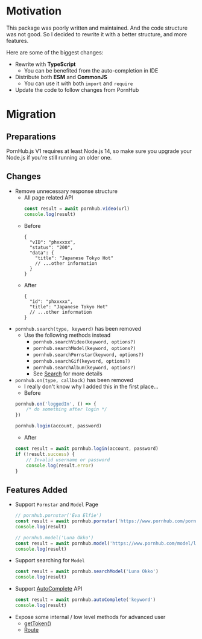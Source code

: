 # Motivation

This package was poorly written and maintained. And the code structure was not good. So I decided to rewrite it with a better structure, and more features.

Here are some of the biggest changes:
* Rewrite with **TypeScript**
  * You can be benefited from the auto-completion in IDE
* Distribute both **ESM** and **CommonJS**
  * You can use it with both `import` and `require`
* Update the code to follow changes from PornHub

# Migration

## Preparations

PornHub.js V1 requires at least Node.js 14, so make sure you upgrade your Node.js if you're still running an older one.

## Changes
* Remove unnecessary response structure
  * All page related API
    ```js
    const result = await pornhub.video(url)
    console.log(result)
    ```
  * Before
    ```json5
    {
      "vID": "phxxxxx",
      "status": "200",
      "data": {
        "title": "Japanese Tokyo Hot"
        // ...other information
      }
    }
    ```
  * After
    ```json5
    {
      "id": "phxxxxx",
      "title": "Japanese Tokyo Hot"
      // ...other information
    }
    ```
* `pornhub.search(type, keyword)` has been removed
  * Use the following methods instead
    * `pornhub.searchVideo(keyword, options?)`
    * `pornhub.searchModel(keyword, options?)`
    * `pornhub.searchPornstar(keyword, options?)`
    * `pornhub.searchGif(keyword, options?)`
    * `pornhub.searchAlbum(keyword, options?)`
    * See [Search](/doc/Search.md) for more details
* `pornhub.on(type, callback)` has been removed
  * I really don't know why I added this in the first place...
  * Before
  ```js
  pornhub.on('loggedIn', () => {
      /* do something after login */
  })

  pornhub.login(account, password)
  ```
  * After
  ```js
  const result = await pornhub.login(account, password)
  if (!result.success) {
      // Invalid username or password
      console.log(result.error)
  }
  ```

## Features Added

* Support `Pornstar` and `Model` Page
  ```js
  // pornhub.pornstar('Eva Elfie')
  const result = await pornhub.pornstar('https://www.pornhub.com/pornstar/eva-elfie')
  console.log(result)

  // pornhub.model('Luna Okko')
  const result = await pornhub.model('https://www.pornhub.com/model/luna-okko')
  console.log(result)
  ```
* Support searching for `Model`
  ```js
  const result = await pornhub.searchModel('Luna Okko')
  console.log(result)
  ```
* Support [AutoComplete](/doc/Search.md#autocomplete) API
  ```js
  const result = await pornhub.autoComplete('keyword')
  console.log(result)
  ```
* Expose some internal / low level methods for advanced user
  * [getToken()](/doc/DOCUMENT.md#get-token)
  * [Route](/doc/DOCUMENT.md#route)

